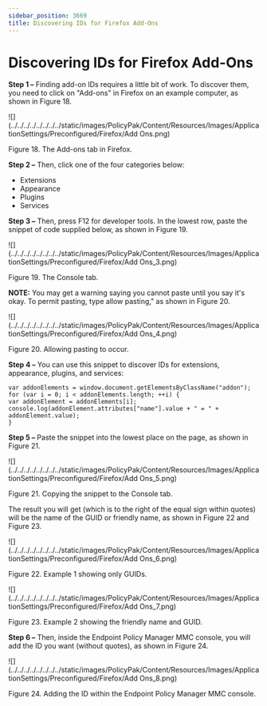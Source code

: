 ```yaml
---
sidebar_position: 3669
title: Discovering IDs for Firefox Add-Ons
---
```


# Discovering IDs for Firefox Add-Ons

**Step 1 –** Finding add-on IDs requires a little bit of work. To discover them, you need to click on "Add-ons" in Firefox on an example computer, as shown in Figure 18.

![](../../../../../../../../static/images/PolicyPak/Content/Resources/Images/ApplicationSettings/Preconfigured/Firefox/Add Ons.png)

Figure 18. The Add-ons tab in Firefox.

**Step 2 –** Then, click one of the four categories below:

* Extensions
* Appearance
* Plugins
* Services

**Step 3 –** 
Then, press F12 for developer tools. In the lowest row, paste the snippet of code supplied below, as shown in Figure 19.

![](../../../../../../../../static/images/PolicyPak/Content/Resources/Images/ApplicationSettings/Preconfigured/Firefox/Add Ons_3.png)

Figure 19. The Console tab.

**NOTE:** You may get a warning saying you cannot paste until you say it's okay. To permit pasting, type allow pasting," as shown in Figure 20.

![](../../../../../../../../static/images/PolicyPak/Content/Resources/Images/ApplicationSettings/Preconfigured/Firefox/Add Ons_4.png)

Figure 20. Allowing pasting to occur.

**Step 4 –** You can use this snippet to discover IDs for extensions, appearance, plugins, and services:

```
var addonElements = window.document.getElementsByClassName("addon");  
for (var i = 0; i < addonElements.length; ++i) {  
var addonElement = addonElements[i];  
console.log(addonElement.attributes["name"].value + " = " + addonElement.value);  
}
```
**Step 5 –** Paste the snippet into the lowest place on the page, as shown in Figure 21.

![](../../../../../../../../static/images/PolicyPak/Content/Resources/Images/ApplicationSettings/Preconfigured/Firefox/Add Ons_5.png)

Figure 21. Copying the snippet to the Console tab.

The result you will get (which is to the right of the equal sign within quotes) will be the name of the GUID or friendly name, as shown in Figure 22 and Figure 23.

![](../../../../../../../../static/images/PolicyPak/Content/Resources/Images/ApplicationSettings/Preconfigured/Firefox/Add Ons_6.png)

Figure 22. Example 1 showing only GUIDs.

![](../../../../../../../../static/images/PolicyPak/Content/Resources/Images/ApplicationSettings/Preconfigured/Firefox/Add Ons_7.png)

Figure 23. Example 2 showing the friendly name and GUID.

**Step 6 –** Then, inside the Endpoint Policy Manager MMC console, you will add the ID you want (without quotes), as shown in Figure 24.

![](../../../../../../../../static/images/PolicyPak/Content/Resources/Images/ApplicationSettings/Preconfigured/Firefox/Add Ons_8.png)

Figure 24. Adding the ID within the Endpoint Policy Manager MMC console.
